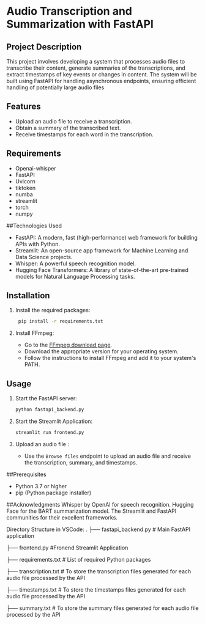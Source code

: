 # Audio Transcription and Summarization with FastAPI

## Project Description

This project involves developing a system that processes audio files to transcribe their content, generate summaries of the transcriptions, and extract timestamps of key events or changes in content. The system will be built using FastAPI for handling asynchronous endpoints, ensuring efficient handling of potentially large audio files

## Features

- Upload an audio file to receive a transcription.
- Obtain a summary of the transcribed text.
- Receive timestamps for each word in the transcription.

## Requirements

- Openai-whisper
- FastAPI
- Uvicorn
- tiktoken
- numba
- streamlit
- torch
- numpy

##Technologies Used

- FastAPI: A modern, fast (high-performance) web framework for building APIs with Python.
- Streamlit: An open-source app framework for Machine Learning and Data Science projects.
- Whisper: A powerful speech recognition model.
- Hugging Face Transformers: A library of state-of-the-art pre-trained models for Natural Language Processing tasks.

## Installation
    
1. Install the required packages:
    ```bash
     pip install -r requirements.txt
    ```

2. Install FFmpeg:
    - Go to the [FFmpeg download page](https://ffmpeg.org/download.html).
    - Download the appropriate version for your operating system.
    - Follow the instructions to install FFmpeg and add it to your system's PATH.

## Usage

1. Start the FastAPI server:
    ```bash
   python fastapi_backend.py
    ```

2. Start the Streamlit Application:
    ```bash
   streamlit run frontend.py
    ```

3. Upload an audio file :
    - Use the `Browse files` endpoint to upload an audio file and receive the transcription, summary, and timestamps.

##Prerequisites

- Python 3.7 or higher
- pip (Python package installer)

##Acknowledgments
  Whisper by OpenAI for speech recognition. Hugging Face for the BART summarization model. The Streamlit and FastAPI communities for their excellent frameworks.

Directory Structure in VSCode:
.
├── fastapi_backend.py             # Main FastAPI application

├── frontend.py                      #Fronend Streamlit Application

├── requirements.txt         # List of required Python packages

├── transcription.txt       # To store the transcription files generated for each audio file processed by the API

├── timestamps.txt       # To store the timestamps files generated for each audio file processed by the API

├── summary.txt         # To store the summary files generated for each audio file processed by the API
      

